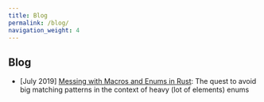 ```yaml
---
title: Blog
permalink: /blog/
navigation_weight: 4
---
```


## Blog

* [July 2019] [Messing with Macros and Enums in Rust](/blog/rust_macros):
The quest to avoid big matching patterns in the context of heavy (lot of elements) enums
